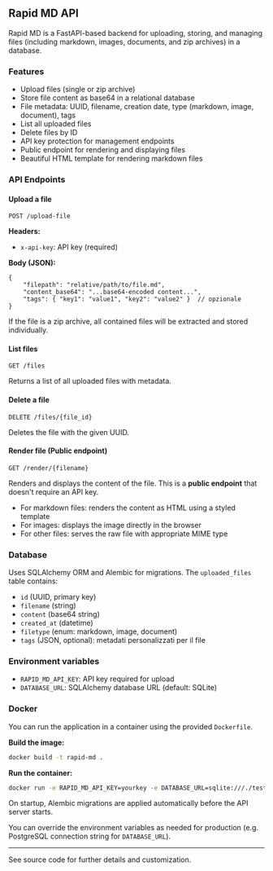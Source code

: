 ## Rapid MD API

Rapid MD is a FastAPI-based backend for uploading, storing, and managing files (including markdown, images, documents, and zip archives) in a database.

### Features

- Upload files (single or zip archive)
- Store file content as base64 in a relational database
- File metadata: UUID, filename, creation date, type (markdown, image, document), tags
- List all uploaded files
- Delete files by ID
- API key protection for management endpoints
- Public endpoint for rendering and displaying files
- Beautiful HTML template for rendering markdown files

### API Endpoints

#### Upload a file
`POST /upload-file`

**Headers:**
- `x-api-key`: API key (required)

**Body (JSON):**
```
{
	"filepath": "relative/path/to/file.md",
	"content_base64": "...base64-encoded content...",
	"tags": { "key1": "value1", "key2": "value2" }  // opzionale
}
```

If the file is a zip archive, all contained files will be extracted and stored individually.

#### List files
`GET /files`

Returns a list of all uploaded files with metadata.

#### Delete a file
`DELETE /files/{file_id}`

Deletes the file with the given UUID.

#### Render file (Public endpoint)
`GET /render/{filename}`

Renders and displays the content of the file. This is a **public endpoint** that doesn't require an API key.

- For markdown files: renders the content as HTML using a styled template
- For images: displays the image directly in the browser
- For other files: serves the raw file with appropriate MIME type

### Database

Uses SQLAlchemy ORM and Alembic for migrations. The `uploaded_files` table contains:
- `id` (UUID, primary key)
- `filename` (string)
- `content` (base64 string)
- `created_at` (datetime)
- `filetype` (enum: markdown, image, document)
- `tags` (JSON, optional): metadati personalizzati per il file

### Environment variables

- `RAPID_MD_API_KEY`: API key required for upload
- `DATABASE_URL`: SQLAlchemy database URL (default: SQLite)

### Docker

You can run the application in a container using the provided `Dockerfile`.

**Build the image:**
```sh
docker build -t rapid-md .
```

**Run the container:**
```sh
docker run -e RAPID_MD_API_KEY=yourkey -e DATABASE_URL=sqlite:///./test.db -p 8000:8000 rapid-md
```

On startup, Alembic migrations are applied automatically before the API server starts.

You can override the environment variables as needed for production (e.g. PostgreSQL connection string for `DATABASE_URL`).

---
See source code for further details and customization.
